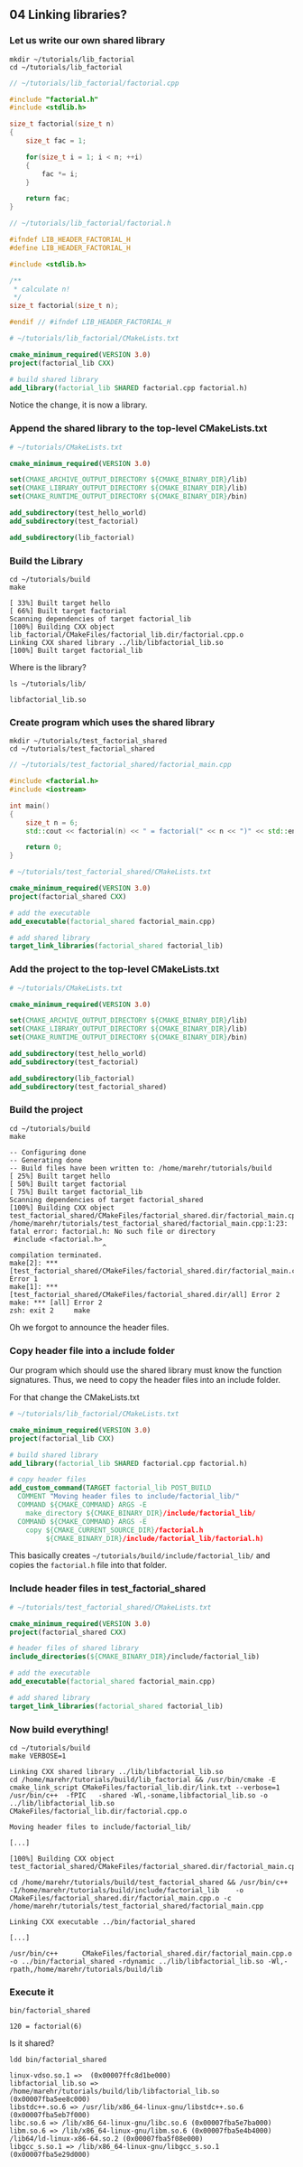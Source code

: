 ## 04 Linking libraries?

### Let us write our own shared library

```console
mkdir ~/tutorials/lib_factorial
cd ~/tutorials/lib_factorial
```

```c++
// ~/tutorials/lib_factorial/factorial.cpp

#include "factorial.h"
#include <stdlib.h>

size_t factorial(size_t n)
{
    size_t fac = 1;

    for(size_t i = 1; i < n; ++i)
    {
        fac *= i;
    }

    return fac;
}
```

```c++
// ~/tutorials/lib_factorial/factorial.h

#ifndef LIB_HEADER_FACTORIAL_H
#define LIB_HEADER_FACTORIAL_H

#include <stdlib.h>

/**
 * calculate n!
 */
size_t factorial(size_t n);

#endif // #ifndef LIB_HEADER_FACTORIAL_H
```

```cmake
# ~/tutorials/lib_factorial/CMakeLists.txt

cmake_minimum_required(VERSION 3.0)
project(factorial_lib CXX)

# build shared library
add_library(factorial_lib SHARED factorial.cpp factorial.h)
```

Notice the change, it is now a library.

### Append the shared library to the top-level CMakeLists.txt

```cmake
# ~/tutorials/CMakeLists.txt

cmake_minimum_required(VERSION 3.0)

set(CMAKE_ARCHIVE_OUTPUT_DIRECTORY ${CMAKE_BINARY_DIR}/lib)
set(CMAKE_LIBRARY_OUTPUT_DIRECTORY ${CMAKE_BINARY_DIR}/lib)
set(CMAKE_RUNTIME_OUTPUT_DIRECTORY ${CMAKE_BINARY_DIR}/bin)

add_subdirectory(test_hello_world)
add_subdirectory(test_factorial)

add_subdirectory(lib_factorial)
```

### Build the Library

```console
cd ~/tutorials/build
make
```

```terminal
[ 33%] Built target hello
[ 66%] Built target factorial
Scanning dependencies of target factorial_lib
[100%] Building CXX object lib_factorial/CMakeFiles/factorial_lib.dir/factorial.cpp.o
Linking CXX shared library ../lib/libfactorial_lib.so
[100%] Built target factorial_lib
```

Where is the library?

```console
ls ~/tutorials/lib/
```

```terminal
libfactorial_lib.so
```

### Create program which uses the shared library

```console
mkdir ~/tutorials/test_factorial_shared
cd ~/tutorials/test_factorial_shared
```

```c++
// ~/tutorials/test_factorial_shared/factorial_main.cpp

#include <factorial.h>
#include <iostream>

int main()
{
    size_t n = 6;
    std::cout << factorial(n) << " = factorial(" << n << ")" << std::endl;

    return 0;
}
```

```cmake
# ~/tutorials/test_factorial_shared/CMakeLists.txt

cmake_minimum_required(VERSION 3.0)
project(factorial_shared CXX)

# add the executable
add_executable(factorial_shared factorial_main.cpp)

# add shared library
target_link_libraries(factorial_shared factorial_lib)
```

### Add the project to the top-level CMakeLists.txt

```cmake
# ~/tutorials/CMakeLists.txt

cmake_minimum_required(VERSION 3.0)

set(CMAKE_ARCHIVE_OUTPUT_DIRECTORY ${CMAKE_BINARY_DIR}/lib)
set(CMAKE_LIBRARY_OUTPUT_DIRECTORY ${CMAKE_BINARY_DIR}/lib)
set(CMAKE_RUNTIME_OUTPUT_DIRECTORY ${CMAKE_BINARY_DIR}/bin)

add_subdirectory(test_hello_world)
add_subdirectory(test_factorial)

add_subdirectory(lib_factorial)
add_subdirectory(test_factorial_shared)
```

### Build the project

```console
cd ~/tutorials/build
make
```

```terminal
-- Configuring done
-- Generating done
-- Build files have been written to: /home/marehr/tutorials/build
[ 25%] Built target hello
[ 50%] Built target factorial
[ 75%] Built target factorial_lib
Scanning dependencies of target factorial_shared
[100%] Building CXX object test_factorial_shared/CMakeFiles/factorial_shared.dir/factorial_main.cpp.o
/home/marehr/tutorials/test_factorial_shared/factorial_main.cpp:1:23: fatal error: factorial.h: No such file or directory
 #include <factorial.h>
                       ^
compilation terminated.
make[2]: *** [test_factorial_shared/CMakeFiles/factorial_shared.dir/factorial_main.cpp.o] Error 1
make[1]: *** [test_factorial_shared/CMakeFiles/factorial_shared.dir/all] Error 2
make: *** [all] Error 2
zsh: exit 2     make
```

Oh we forgot to announce the header files.

### Copy header file into a include folder

Our program which should use the shared library must know the function
signatures. Thus, we need to copy the header files into an include folder.

For that change the CMakeLists.txt

```cmake
# ~/tutorials/lib_factorial/CMakeLists.txt

cmake_minimum_required(VERSION 3.0)
project(factorial_lib CXX)

# build shared library
add_library(factorial_lib SHARED factorial.cpp factorial.h)

# copy header files
add_custom_command(TARGET factorial_lib POST_BUILD
  COMMENT "Moving header files to include/factorial_lib/"
  COMMAND ${CMAKE_COMMAND} ARGS -E
    make_directory ${CMAKE_BINARY_DIR}/include/factorial_lib/
  COMMAND ${CMAKE_COMMAND} ARGS -E
    copy ${CMAKE_CURRENT_SOURCE_DIR}/factorial.h
         ${CMAKE_BINARY_DIR}/include/factorial_lib/factorial.h)
```

This basically creates `~/tutorials/build/include/factorial_lib/` and copies the
`factorial.h` file into that folder.

### Include header files in test_factorial_shared

```cmake
# ~/tutorials/test_factorial_shared/CMakeLists.txt

cmake_minimum_required(VERSION 3.0)
project(factorial_shared CXX)

# header files of shared library
include_directories(${CMAKE_BINARY_DIR}/include/factorial_lib)

# add the executable
add_executable(factorial_shared factorial_main.cpp)

# add shared library
target_link_libraries(factorial_shared factorial_lib)
```

### Now build everything!

```console
cd ~/tutorials/build
make VERBOSE=1
```

```terminal
Linking CXX shared library ../lib/libfactorial_lib.so
cd /home/marehr/tutorials/build/lib_factorial && /usr/bin/cmake -E cmake_link_script CMakeFiles/factorial_lib.dir/link.txt --verbose=1
/usr/bin/c++  -fPIC   -shared -Wl,-soname,libfactorial_lib.so -o ../lib/libfactorial_lib.so CMakeFiles/factorial_lib.dir/factorial.cpp.o

Moving header files to include/factorial_lib/

[...]

[100%] Building CXX object test_factorial_shared/CMakeFiles/factorial_shared.dir/factorial_main.cpp.o

cd /home/marehr/tutorials/build/test_factorial_shared && /usr/bin/c++    -I/home/marehr/tutorials/build/include/factorial_lib    -o CMakeFiles/factorial_shared.dir/factorial_main.cpp.o -c /home/marehr/tutorials/test_factorial_shared/factorial_main.cpp

Linking CXX executable ../bin/factorial_shared

[...]

/usr/bin/c++      CMakeFiles/factorial_shared.dir/factorial_main.cpp.o  -o ../bin/factorial_shared -rdynamic ../lib/libfactorial_lib.so -Wl,-rpath,/home/marehr/tutorials/build/lib
```

### Execute it

```console
bin/factorial_shared
```

```terminal
120 = factorial(6)
```

Is it shared?

```console
ldd bin/factorial_shared
```

```terminal
linux-vdso.so.1 =>  (0x00007ffc8d1be000)
libfactorial_lib.so => /home/marehr/tutorials/build/lib/libfactorial_lib.so (0x00007fba5ee8c000)
libstdc++.so.6 => /usr/lib/x86_64-linux-gnu/libstdc++.so.6 (0x00007fba5eb7f000)
libc.so.6 => /lib/x86_64-linux-gnu/libc.so.6 (0x00007fba5e7ba000)
libm.so.6 => /lib/x86_64-linux-gnu/libm.so.6 (0x00007fba5e4b4000)
/lib64/ld-linux-x86-64.so.2 (0x00007fba5f08e000)
libgcc_s.so.1 => /lib/x86_64-linux-gnu/libgcc_s.so.1 (0x00007fba5e29d000)
```
